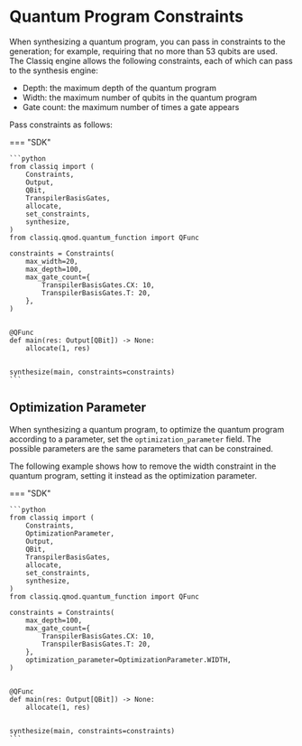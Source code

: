 # Quantum Program Constraints

When synthesizing a quantum program, you can pass in constraints to the generation; for example, requiring that no more than 53 qubits are used.
The Classiq engine allows the following constraints, each of which can pass to the synthesis engine:

-   Depth: the maximum depth of the quantum program
-   Width: the maximum number of qubits in the quantum program
-   Gate count: the maximum number of times a gate appears

Pass constraints as follows:

=== "SDK"

    ```python
    from classiq import (
        Constraints,
        Output,
        QBit,
        TranspilerBasisGates,
        allocate,
        set_constraints,
        synthesize,
    )
    from classiq.qmod.quantum_function import QFunc

    constraints = Constraints(
        max_width=20,
        max_depth=100,
        max_gate_count={
            TranspilerBasisGates.CX: 10,
            TranspilerBasisGates.T: 20,
        },
    )


    @QFunc
    def main(res: Output[QBit]) -> None:
        allocate(1, res)


    synthesize(main, constraints=constraints)
    ```

## Optimization Parameter

When synthesizing a quantum program, to optimize the quantum program according to a
parameter, set the `optimization_parameter` field. The possible
parameters are the same parameters that can be constrained.

The following example shows how to remove the width constraint in the quantum program, setting it instead
as the optimization parameter.

=== "SDK"

    ```python
    from classiq import (
        Constraints,
        OptimizationParameter,
        Output,
        QBit,
        TranspilerBasisGates,
        allocate,
        set_constraints,
        synthesize,
    )
    from classiq.qmod.quantum_function import QFunc

    constraints = Constraints(
        max_depth=100,
        max_gate_count={
            TranspilerBasisGates.CX: 10,
            TranspilerBasisGates.T: 20,
        },
        optimization_parameter=OptimizationParameter.WIDTH,
    )


    @QFunc
    def main(res: Output[QBit]) -> None:
        allocate(1, res)


    synthesize(main, constraints=constraints)
    ```
